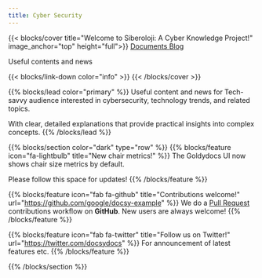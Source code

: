 ```yaml
---
title: Cyber Security
---
```


{{< blocks/cover title="Welcome to Siberoloji: A Cyber Knowledge Project!" image_anchor="top" height="full">}}
<a class="btn btn-lg btn-primary me-3 mb-4" href="/docs/">
  Documents <i class="fas fa-arrow-alt-circle-right ms-2"></i>
</a>
<a class="btn btn-lg btn-secondary me-3 mb-4" href="/blog">
  Blog <i class="fab fa-github ms-2 "></i>
</a>
<p class="lead mt-5">Useful contents and news</p>
{{< blocks/link-down color="info" >}}
{{< /blocks/cover >}}


{{% blocks/lead color="primary" %}}
Useful content and news for Tech-savvy audience interested in cybersecurity, technology trends, and related topics. 

With clear, detailed explanations that provide practical insights into complex concepts.
{{% /blocks/lead %}}


{{% blocks/section color="dark" type="row" %}}
{{% blocks/feature icon="fa-lightbulb" title="New chair metrics!" %}}
The Goldydocs UI now shows chair size metrics by default.

Please follow this space for updates!
{{% /blocks/feature %}}


{{% blocks/feature icon="fab fa-github" title="Contributions welcome!" url="https://github.com/google/docsy-example" %}}
We do a [Pull Request](https://github.com/google/docsy-example/pulls) contributions workflow on **GitHub**. New users are always welcome!
{{% /blocks/feature %}}


{{% blocks/feature icon="fab fa-twitter" title="Follow us on Twitter!" url="https://twitter.com/docsydocs" %}}
For announcement of latest features etc.
{{% /blocks/feature %}}


{{% /blocks/section %}}
